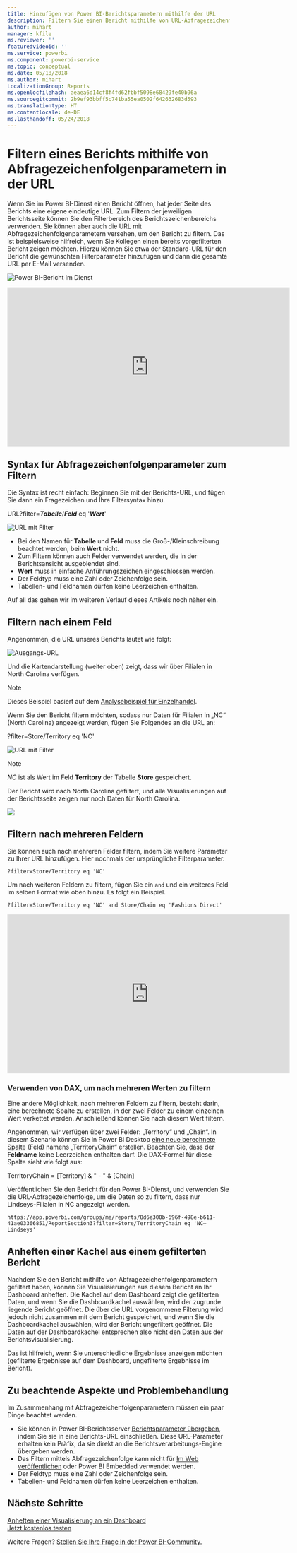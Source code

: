 ```yaml
---
title: Hinzufügen von Power BI-Berichtsparametern mithilfe der URL
description: Filtern Sie einen Bericht mithilfe von URL-Abfragezeichenfolgenparametern – bei Bedarf sogar für mehrere Felder.
author: mihart
manager: kfile
ms.reviewer: ''
featuredvideoid: ''
ms.service: powerbi
ms.component: powerbi-service
ms.topic: conceptual
ms.date: 05/18/2018
ms.author: mihart
LocalizationGroup: Reports
ms.openlocfilehash: aeaea6d14cf8f4fd62fbbf5098e68429fe40b96a
ms.sourcegitcommit: 2b9ef93bbff5c741ba55ea0502f642632683d593
ms.translationtype: HT
ms.contentlocale: de-DE
ms.lasthandoff: 05/24/2018
---
```

# <a name="filter-a-report-using-query-string-parameters-in-the-url"></a>Filtern eines Berichts mithilfe von Abfragezeichenfolgenparametern in der URL
Wenn Sie im Power BI-Dienst einen Bericht öffnen, hat jeder Seite des Berichts eine eigene eindeutige URL. Zum Filtern der jeweiligen Berichtsseite können Sie den Filterbereich des Berichtszeichenbereichs verwenden.  Sie können aber auch die URL mit Abfragezeichenfolgenparametern versehen, um den Bericht zu filtern. Das ist beispielsweise hilfreich, wenn Sie Kollegen einen bereits vorgefilterten Bericht zeigen möchten. Hierzu können Sie etwa der Standard-URL für den Bericht die gewünschten Filterparameter hinzufügen und dann die gesamte URL per E-Mail versenden.

![Power BI-Bericht im Dienst](media/service-url-filters/power-bi-report2.png)

<iframe width="640" height="360" src="https://www.youtube.com/embed/WQFtN8nvM4A?list=PLv2BtOtLblH3YE_Ycas5B1GtcoFfJXavO&amp;showinfo=0" frameborder="0" allowfullscreen></iframe>

## <a name="query-string-parameter-syntax-for-filtering"></a>Syntax für Abfragezeichenfolgenparameter zum Filtern
Die Syntax ist recht einfach: Beginnen Sie mit der Berichts-URL, und fügen Sie dann ein Fragezeichen und Ihre Filtersyntax hinzu.

URL?filter=***Tabelle***/***Feld*** eq '***Wert***'

![URL mit Filter](media/service-url-filters/power-bi-filter-urls7b.png)

* Bei den Namen für **Tabelle** und **Feld** muss die Groß-/Kleinschreibung beachtet werden, beim **Wert** nicht.
* Zum Filtern können auch Felder verwendet werden, die in der Berichtsansicht ausgeblendet sind.
* **Wert** muss in einfache Anführungszeichen eingeschlossen werden.
* Der Feldtyp muss eine Zahl oder Zeichenfolge sein.
* Tabellen- und Feldnamen dürfen keine Leerzeichen enthalten.

Auf all das gehen wir im weiteren Verlauf dieses Artikels noch näher ein.  

## <a name="filter-on-a-field"></a>Filtern nach einem Feld
Angenommen, die URL unseres Berichts lautet wie folgt:

![Ausgangs-URL](media/service-url-filters/power-bi-filter-urls6.png)

Und die Kartendarstellung (weiter oben) zeigt, dass wir über Filialen in North Carolina verfügen.

>[!NOTE]
>Dieses Beispiel basiert auf dem [Analysebeispiel für Einzelhandel](sample-datasets.md).
> 

Wenn Sie den Bericht filtern möchten, sodass nur Daten für Filialen in „NC“ (North Carolina) angezeigt werden, fügen Sie Folgendes an die URL an:

?filter=Store/Territory eq 'NC'

![URL mit Filter](media/service-url-filters/power-bi-filter-urls7.png)

>[!NOTE]
>*NC* ist als Wert im Feld **Territory** der Tabelle **Store** gespeichert.
> 
> 

Der Bericht wird nach North Carolina gefiltert, und alle Visualisierungen auf der Berichtsseite zeigen nur noch Daten für North Carolina.

![](media/service-url-filters/power-bi-report4.png)

## <a name="filter-on-multiple-fields"></a>Filtern nach mehreren Feldern
Sie können auch nach mehreren Felder filtern, indem Sie weitere Parameter zu Ihrer URL hinzufügen. Hier nochmals der ursprüngliche Filterparameter.

```
?filter=Store/Territory eq 'NC'
```

Um nach weiteren Feldern zu filtern, fügen Sie ein `and` und ein weiteres Feld im selben Format wie oben hinzu. Es folgt ein Beispiel.

```
?filter=Store/Territory eq 'NC' and Store/Chain eq 'Fashions Direct'
```

<iframe width="640" height="360" src="https://www.youtube.com/embed/0sDGKxOaC8w?showinfo=0" frameborder="0" allowfullscreen></iframe>


### <a name="using-dax-to-filter-on-multiple-values"></a>Verwenden von DAX, um nach mehreren Werten zu filtern
Eine andere Möglichkeit, nach mehreren Feldern zu filtern, besteht darin, eine berechnete Spalte zu erstellen, in der zwei Felder zu einem einzelnen Wert verkettet werden. Anschließend können Sie nach diesem Wert filtern.

Angenommen, wir verfügen über zwei Felder: „Territory“ und „Chain“. In diesem Szenario können Sie in Power BI Desktop [eine neue berechnete Spalte](desktop-tutorial-create-calculated-columns.md) (Feld) namens „TerritoryChain“ erstellen. Beachten Sie, dass der **Feldname** keine Leerzeichen enthalten darf. Die DAX-Formel für diese Spalte sieht wie folgt aus:

TerritoryChain = [Territory] & " - " & [Chain]

Veröffentlichen Sie den Bericht für den Power BI-Dienst, und verwenden Sie die URL-Abfragezeichenfolge, um die Daten so zu filtern, dass nur Lindseys-Filialen in NC angezeigt werden.

    https://app.powerbi.com/groups/me/reports/8d6e300b-696f-498e-b611-41ae03366851/ReportSection3?filter=Store/TerritoryChain eq 'NC–Lindseys'

## <a name="pin-a-tile-from-a-filtered-report"></a>Anheften einer Kachel aus einem gefilterten Bericht
Nachdem Sie den Bericht mithilfe von Abfragezeichenfolgenparametern gefiltert haben, können Sie Visualisierungen aus diesem Bericht an Ihr Dashboard anheften. Die Kachel auf dem Dashboard zeigt die gefilterten Daten, und wenn Sie die Dashboardkachel auswählen, wird der zugrunde liegende Bericht geöffnet.  Die über die URL vorgenommene Filterung wird jedoch nicht zusammen mit dem Bericht gespeichert, und wenn Sie die Dashboardkachel auswählen, wird der Bericht ungefiltert geöffnet.  Die Daten auf der Dashboardkachel entsprechen also nicht den Daten aus der Berichtsvisualisierung.

Das ist hilfreich, wenn Sie unterschiedliche Ergebnisse anzeigen möchten (gefilterte Ergebnisse auf dem Dashboard, ungefilterte Ergebnisse im Bericht).

## <a name="considerations-and-troubleshooting"></a>Zu beachtende Aspekte und Problembehandlung
Im Zusammenhang mit Abfragezeichenfolgenparametern müssen ein paar Dinge beachtet werden.

* Sie können in Power BI-Berichtsserver [Berichtsparameter übergeben](https://docs.microsoft.com/sql/reporting-services/pass-a-report-parameter-within-a-url?view=sql-server-2017.md), indem Sie sie in eine Berichts-URL einschließen. Diese URL-Parameter erhalten kein Präfix, da sie direkt an die Berichtsverarbeitungs-Engine übergeben werden. 
* Das Filtern mittels Abfragezeichenfolge kann nicht für [Im Web veröffentlichen](service-publish-to-web.md) oder Power BI Embedded verwendet werden.   
* Der Feldtyp muss eine Zahl oder Zeichenfolge sein.
* Tabellen- und Feldnamen dürfen keine Leerzeichen enthalten.

## <a name="next-steps"></a>Nächste Schritte
[Anheften einer Visualisierung an ein Dashboard](service-dashboard-pin-tile-from-report.md)  
[Jetzt kostenlos testen](https://powerbi.com/)

Weitere Fragen? [Stellen Sie Ihre Frage in der Power BI-Community.](http://community.powerbi.com/)

